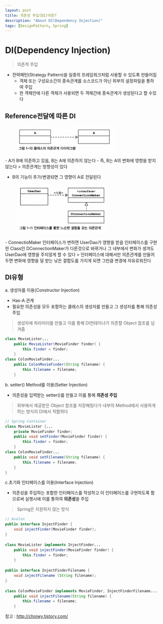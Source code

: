 ```yaml
---
layout: post
title: 의존성 주입(DI)이란?
description: "About DI(Dependency Injection)"
tags: [DesignPattern, Spring]
---
```

# DI(Dependency Injection)
> 의존적 주입
 
 - 전략패턴(Strategy Pattern)을 일종의 프레임워크처럼 사용할 수 있도록 만들어짐
	- 객체 또는 구성요소간의 종속관계를 소스코드가 아닌 외부의 설정파일을 통하여 주입
	- 한 객체안에 다른 객체가 사용되면 두 객체간에 종속관계가 생성된다고 할 수있다

## Reference전달에 따른 DI

<figure>
	<a href="images/di00.png"><img src="images/di00.png" alt="DI diagram"></a>
</figure>
- A가 B에 의존하고 있음, B는 A에 의존하지 않는다
	- 즉, B는 A의 변화에 영향을 받지 않는다
	> 의존관계는 방향성이 있다

- B의 기능이 추가/변경되면 그 영향이 A로 전달된다

<figure>
	<a href="images/di01.png"><img src="images/di01.png" alt="Dependency Connect"></a>
</figure>
- ConnectioMaker 인터페이스가 변하면 UserDao가 영향을 받음  
인터페이스를 구현한 Class인 DConnectionMaker가 다른것으로 바뀌거나 그 내부에서 변화가 생겨도 UserDao에 영향을 주지않게 할 수 있다
> 인터페이스에 대해서만 의존관계를 만들어두면 변화에 영향을 덜 받는 낮은 결합도를 가지게 되면 그만큼 변경에 자유로워진다

## DI유형
a. 생성자를 이용(Constructor Injection)
- Has-A 관계
- 필요한 의존성을 모두 포함하는 클래스의 생성자를 만들고 그 생성자를 통해 의존성 주입
> 생성자에 파라미터를 만들고 이를 통해 DI컨테이너가 의존할 Object 참조를 넘겨줌

```java
class MovieLister...  
    public MovieLister(MovieFinder finder) {
        this.finder = finder;       
    }
class ColonMovieFinder...  
    public ColonMovieFinder(String filename) {
        this.filename = filename;
    }
```

b. setter() Method를 이용(Setter Injection)
- 의존성을 입력받는 setter()를 만들고 이를 통해 **의존성 주입**
> 외부에서 제공받은 Object 참조를 저장해뒀다가 내부의 Method에서 사용하게 하는 방식의 DI에서 적합하다

```java
// Spring Container
class MovieLister {...  
    private MovieFinder finder;
    public void setFinder(MovieFinder finder) {
        this.finder = finder;
    }
class ColonMovieFinder...  
    public void setFilename(String filename) {
        this.filename = filename;
    }
}
```

c.초기화 인터페이스를 이용(Interface Injection)
- 의존성을 주입하는 포함한 인터페이스를 작성하고 이 인터페이스를 구현하도록 함으로써 실행시에 이를 통하여 **의존성**을 주입
> Spring은 지원하지 않는 방식

```java
// Avalon
public interface InjectFinder {  
    void injectFinder(MovieFinder finder);
}

class MovieLister implements InjectFinder...  
    public void injectFinder(MovieFinder finder) {
        this.finder = finder;
    }
    
public interface InjectFinderFilename {  
    void injectFilename (String filename);
}

class ColonMovieFinder implements MovieFinder, InjectFinderFilename......  
    public void injectFilename(String filename) {
        this.filename = filename;
    }
```

참고 : http://choiwy.tistory.com/
